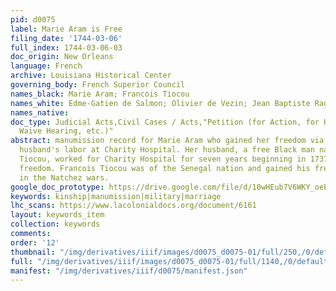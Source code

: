 ```yaml
---
pid: d0075
label: Marie Aram is Free
filing_date: '1744-03-06'
full_index: 1744-03-06-03
doc_origin: New Orleans
language: French
archive: Louisiana Historical Center
governing_body: French Superior Council
names_black: Marie Aram; Francois Tiocou
names_white: Edme-Gatien de Salmon; Olivier de Vezin; Jean Baptiste Raguet
names_native:
doc_type: Judicial Acts,Civil Cases / Acts,"Petition (for Action, for Hearing, to
  Waive Hearing, etc.)"
abstract: manumission record for Marie Aram who gained her freedom via her and her
  husband's labor at Charity Hospital. Her husband, a free Black man named Francois
  Tiocou, worked for Charity Hospital for seven years beginning in 1737 for his wife's
  freedom. Francois Tiocou was of the Senegal nation and gained his freedom from service
  in the Natchez wars.
google_doc_prototype: https://drive.google.com/file/d/10wHEub7V6WKY_oeEk1CqPYV3xMrm4fn7/view?usp=drive_link
keywords: kinship|manumission|military|marriage
lhc_scans: https://www.lacolonialdocs.org/document/6161
layout: keywords_item
collection: keywords
comments:
order: '12'
thumbnail: "/img/derivatives/iiif/images/d0075_d0075-01/full/250,/0/default.jpg"
full: "/img/derivatives/iiif/images/d0075_d0075-01/full/1140,/0/default.jpg"
manifest: "/img/derivatives/iiif/d0075/manifest.json"
---
```

